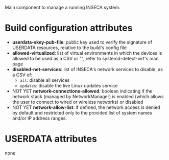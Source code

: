 Main component to manage a running INSECA system.

# Build configuration attributes

- **userdata-skey-pub-file**: public key used to verify the signature of USERDATA resources,
  relative to the build's config file
- **allowed-virtualized**: list of virtual environments in which the devices is allowed to be used as a CSV or "", refer to systemd-detect-virt's man page
- **disabled-net-services**: list of INSECA's network services to disable, as a CSV of:
  - `all`: disable all services
  - `updates`: disable the live Linux updates service
- NOT YET **network-connections-allowed**: boolean indicating if the network stack (managed by NetworkManager) is enabled
  (which allows the user to connect to wired or wireless networks) or disabled
- NOT YET **network-allow-list**: if defined, the network access is denied by default and restricted only to the
  provided list of system names and/or IP address ranges.

# USERDATA attributes

none